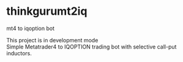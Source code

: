 # thinkgurumt2iq
mt4 to iqoption bot

This project is in development mode <br/>
Simple Metatrader4 to IQOPTION trading bot with selective call-put inductors.
